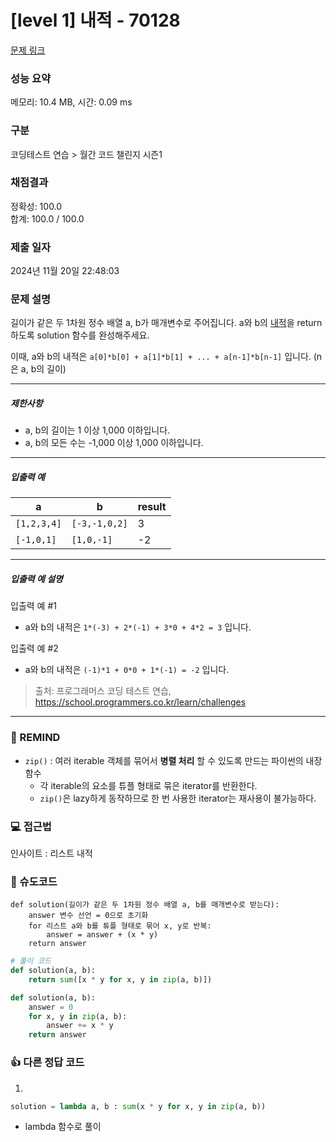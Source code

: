 # [level 1] 내적 - 70128 

[문제 링크](https://school.programmers.co.kr/learn/courses/30/lessons/70128) 

### 성능 요약

메모리: 10.4 MB, 시간: 0.09 ms

### 구분

코딩테스트 연습 > 월간 코드 챌린지 시즌1

### 채점결과

정확성: 100.0<br/>합계: 100.0 / 100.0

### 제출 일자

2024년 11월 20일 22:48:03

### 문제 설명

<p>길이가 같은 두 1차원 정수 배열 a, b가 매개변수로 주어집니다. a와 b의 <a href="https://en.wikipedia.org/wiki/Dot_product" target="_blank" rel="noopener">내적</a>을 return 하도록 solution 함수를 완성해주세요.</p>

<p>이때, a와 b의 내적은 <code>a[0]*b[0] + a[1]*b[1] + ... + a[n-1]*b[n-1]</code> 입니다. (n은 a, b의 길이)</p>

<hr>

<h5>제한사항</h5>

<ul>
<li>a, b의 길이는 1 이상 1,000 이하입니다.</li>
<li>a, b의 모든 수는 -1,000 이상 1,000 이하입니다.</li>
</ul>

<hr>

<h5>입출력 예</h5>
<table class="table">
        <thead><tr>
<th>a</th>
<th>b</th>
<th>result</th>
</tr>
</thead>
        <tbody><tr>
<td><code>[1,2,3,4]</code></td>
<td><code>[-3,-1,0,2]</code></td>
<td>3</td>
</tr>
<tr>
<td><code>[-1,0,1]</code></td>
<td><code>[1,0,-1]</code></td>
<td>-2</td>
</tr>
</tbody>
      </table>
<hr>

<h5>입출력 예 설명</h5>

<p>입출력 예 #1</p>

<ul>
<li>a와 b의 내적은 <code>1*(-3) + 2*(-1) + 3*0 + 4*2 = 3</code> 입니다.</li>
</ul>

<p>입출력 예 #2</p>

<ul>
<li>a와 b의 내적은 <code>(-1)*1 + 0*0 + 1*(-1) = -2</code> 입니다.</li>
</ul>


> 출처: 프로그래머스 코딩 테스트 연습, https://school.programmers.co.kr/learn/challenges
---
### 🤔 REMIND
- `zip()` : 여러 iterable 객체를 묶어서 **병렬 처리** 할 수 있도록 만드는 파이썬의 내장 함수
    -  각 iterable의 요소를 튜플 형태로 묶은 iterator를 반환한다.
    -  `zip()`은 lazy하게 동작하므로 한 번 사용한 iterator는 재사용이 불가능하다.

### 💻 접근법
인사이트 : 리스트 내적

### 📝 슈도코드
```
def solution(길이가 같은 두 1차원 정수 배열 a, b를 매개변수로 받는다):
    answer 변수 선언 = 0으로 초기화
    for 리스트 a와 b를 튜플 형태로 묶어 x, y로 반복:
        answer = answer + (x * y)
    return answer
```
```python
# 풀이 코드
def solution(a, b):
    return sum([x * y for x, y in zip(a, b)])
```
```python
def solution(a, b):
    answer = 0
    for x, y in zip(a, b):
        answer += x * y
    return answer 
```

### 👍 다른 정답 코드
1.
```python
solution = lambda a, b : sum(x * y for x, y in zip(a, b))
```
- lambda 함수로 풀이
